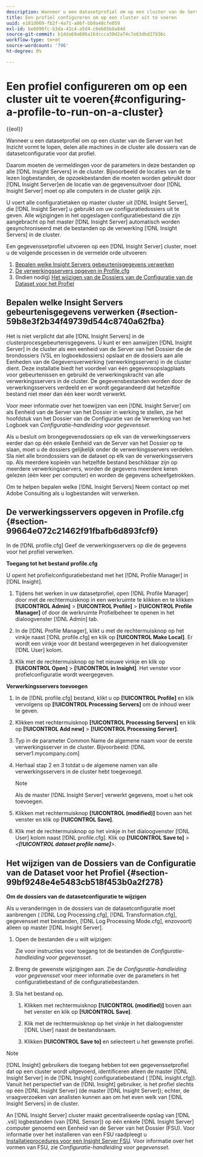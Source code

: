 ```yaml
---
description: Wanneer u een datasetprofiel om op een cluster van de Server van het Inzicht vormt te lopen, delen alle machines in de cluster alle dossiers van de datasetconfiguratie voor dat profiel.
title: Een profiel configureren om op een cluster uit te voeren
uuid: e181d069-fb2f-4a71-a86f-bb9a48cfe059
exl-id: be8090fc-b3da-41c4-a5d4-c6eb85b8a84d
source-git-commit: b1dda69a606a16dccca30d2a74c7e63dbd27936c
workflow-type: tm+mt
source-wordcount: '796'
ht-degree: 0%

---
```


# Een profiel configureren om op een cluster uit te voeren{#configuring-a-profile-to-run-on-a-cluster}

{{eol}}

Wanneer u een datasetprofiel om op een cluster van de Server van het Inzicht vormt te lopen, delen alle machines in de cluster alle dossiers van de datasetconfiguratie voor dat profiel.

Daarom moeten de vermeldingen voor de parameters in deze bestanden op alle [!DNL Insight Servers] in de cluster. Bijvoorbeeld de locaties van de te lezen logbestanden, de opzoekbestanden die moeten worden gebruikt door [!DNL Insight Server]en de locatie van de gegevensuitvoer door [!DNL Insight Server] moet op alle computers in de cluster gelijk zijn.

U voert alle configuratietaken op master cluster uit [!DNL Insight Server], die [!DNL Insight Server] u gebruikt om uw configuratiedossiers uit te geven. Alle wijzigingen in het opgeslagen configuratiebestand die zijn aangebracht op het master [!DNL Insight Server] automatisch worden gesynchroniseerd met de bestanden op de verwerking [!DNL Insight Servers] in de cluster.

Een gegevenssetprofiel uitvoeren op een [!DNL Insight Server] cluster, moet u de volgende processen in de vermelde orde uitvoeren:

1. [Bepalen welke Insight Servers gebeurtenisgegevens verwerken](../../../../../../home/c-inst-svr/c-install-ins-svr/c-ins-svr-clstrs/c-inst-ins-svr-clstr/c-inst-proc-clstr/c-config-prof-run-clstr.md#section-59b8e3f2b34f49739d544c8740a62fba)
1. [De verwerkingsservers opgeven in Profile.cfg](../../../../../../home/c-inst-svr/c-install-ins-svr/c-ins-svr-clstrs/c-inst-ins-svr-clstr/c-inst-proc-clstr/c-config-prof-run-clstr.md#section-99664e072c21462f91fbafb6d893fcf9)
1. (Indien nodig) [Het wijzigen van de Dossiers van de Configuratie van de Dataset voor het Profiel](../../../../../../home/c-inst-svr/c-install-ins-svr/c-ins-svr-clstrs/c-inst-ins-svr-clstr/c-inst-proc-clstr/c-config-prof-run-clstr.md#section-99bf9248e4e5483cb518f453b0a2f278)

## Bepalen welke Insight Servers gebeurtenisgegevens verwerken {#section-59b8e3f2b34f49739d544c8740a62fba}

Het is niet verplicht dat alle [!DNL Insight Servers] in de clusterprocesgebeurtenisgegevens. U kunt er een aanwijzen [!DNL Insight Server] in de cluster als een eenheid van de Server van het Dossier die de brondossiers (VSL en logboekdossiers) opslaat en de dossiers aan alle Eenheden van de Gegevensverwerking (verwerkingsservers) in de cluster dient. Deze installatie biedt het voordeel van één gegevensopslagplaats voor gebeurtenissen en gebruikt de verwerkingskracht van alle verwerkingsservers in de cluster. De gegevensbestanden worden door de verwerkingsservers verdeeld en er wordt gegarandeerd dat hetzelfde bestand niet meer dan één keer wordt verwerkt.

Voor meer informatie over het toewijzen van een [!DNL Insight Server] om als Eenheid van de Server van het Dossier in werking te stellen, zie het hoofdstuk van het Dossier van de Configuratie van de Verwerking van het Logboek van *Configuratie-handleiding voor gegevensset*.

Als u besluit om brongegevensdossiers op elk van de verwerkingsservers eerder dan op één enkele Eenheid van de Server van het Dossier op te slaan, moet u de dossiers gelijkelijk onder de verwerkingsservers verdelen. Sla niet alle brondossiers van de dataset op elk van de verwerkingsservers op. Als meerdere kopieën van hetzelfde bestand beschikbaar zijn op meerdere verwerkingsservers, worden de gegevens meerdere keren gelezen (één keer per computer) en worden de gegevens scheefgetrokken.

Om te helpen bepalen welke [!DNL Insight Servers] Neem contact op met Adobe Consulting als u logbestanden wilt verwerken.

## De verwerkingsservers opgeven in Profile.cfg {#section-99664e072c21462f91fbafb6d893fcf9}

In de [!DNL profile.cfg] Geef de verwerkingsservers op die de gegevens voor het profiel verwerken.

**Toegang tot het bestand profile.cfg**

U opent het profielconfiguratiebestand met het [!DNL Profile Manager] in [!DNL Insight].

1. Tijdens het werken in uw datasetprofiel, open [!DNL Profile Manager] door met de rechtermuisknop in een werkruimte te klikken en te klikken **[!UICONTROL Admin]** > **[!UICONTROL Profile]** > **[!UICONTROL Profile Manager]** of door de werkruimte Profielbeheer te openen in het dialoogvenster [!DNL Admin] tab.

1. In de [!DNL Profile Manager], klikt u met de rechtermuisknop op het vinkje naast [!DNL profile.cfg] en klik op **[!UICONTROL Make Local]**. Er wordt een vinkje voor dit bestand weergegeven in het dialoogvenster [!DNL User] kolom.

1. Klik met de rechtermuisknop op het nieuwe vinkje en klik op **[!UICONTROL Open]** > **[!UICONTROL in Insight]**. Het venster voor profielconfiguratie wordt weergegeven.

**Verwerkingsservers toevoegen**

1. In de [!DNL profile.cfg] bestand, klikt u op **[!UICONTROL Profile]** en klik vervolgens op **[!UICONTROL Processing Servers]** om de inhoud weer te geven.

1. Klikken met rechtermuisknop **[!UICONTROL Processing Servers]** en klik op **[!UICONTROL Add new]** > **[!UICONTROL Processing Server]**.

1. Typ in de parameter Common Name de algemene naam voor de eerste verwerkingsserver in de cluster. Bijvoorbeeld: [!DNL server1.mycompany.com]
1. Herhaal stap 2 en 3 totdat u de algemene namen van alle verwerkingsservers in de cluster hebt toegevoegd.

   >[!NOTE]
   >
   >Als de master [!DNL Insight Server] verwerkt gegevens, moet u het ook toevoegen.

1. Klikken met rechtermuisknop **[!UICONTROL (modified)]** boven aan het venster en klik op **[!UICONTROL Save]**.

1. Klik met de rechtermuisknop op het vinkje in het dialoogvenster [!DNL User] kolom naast [!DNL profile.cfg]. Klik op **[!UICONTROL Save to]** > *&lt;**[!UICONTROL dataset profile name]**>*.

## Het wijzigen van de Dossiers van de Configuratie van de Dataset voor het Profiel {#section-99bf9248e4e5483cb518f453b0a2f278}

**Om de dossiers van de datasetconfiguratie te wijzigen**

Als u veranderingen in de dossiers van de datasetconfiguratie moet aanbrengen ( [!DNL Log Processing.cfg], [!DNL Transformation.cfg], gegevensset met bestanden, [!DNL Log Processing Mode.cfg], enzovoort) alleen op master [!DNL Insight Server].

1. Open de bestanden die u wilt wijzigen:

   Zie voor instructies voor toegang tot de bestanden de *Configuratie-handleiding voor gegevensset*.
1. Breng de gewenste wijzigingen aan. Zie de *Configuratie-handleiding voor gegevensset* voor meer informatie over de parameters in het configuratiebestand of de configuratiebestanden.
1. Sla het bestand op.

   1. Klikken met rechtermuisknop **[!UICONTROL (modified)]** boven aan het venster en klik op **[!UICONTROL Save]**.

   1. Klik met de rechtermuisknop op het vinkje in het dialoogvenster [!DNL User] naast de bestandsnaam.
   1. Klikken **[!UICONTROL Save to]** en selecteert u het gewenste profiel.

>[!NOTE]
>
>[!DNL Insight] gebruikers die toegang hebben tot een gegevenssetprofiel dat op een cluster wordt uitgevoerd, identificeren alleen de master [!DNL Insight Server] in de [!DNL Insight] configuratiebestand ( [!DNL insight.cfg]). Vanuit het perspectief van de [!DNL Insight] gebruiker, is het profiel slechts op één [!DNL Insight Server] (de master [!DNL Insight Server]); echter, de vraagverzoeken van analisten kunnen aan om het even welk van [!DNL Insight Servers] in de cluster.

An [!DNL Insight Server] cluster maakt gecentraliseerde opslag van [!DNL .vsl] logbestanden (van [!DNL Sensor]) op één enkele [!DNL Insight Server] computer genoemd een Eenheid van de Server van het Dossier (FSU). Voor informatie over het installeren van een FSU raadpleegt u [Installatieprocedures voor een Insight Server FSU](../../../../../../home/c-inst-svr/c-install-ins-svr/t-inst-proc-fsu.md#task-e4a4a791b6694119ba45b36f3e573016). Voor informatie over het vormen van FSU, zie *Configuratie-handleiding voor gegevensset*.
